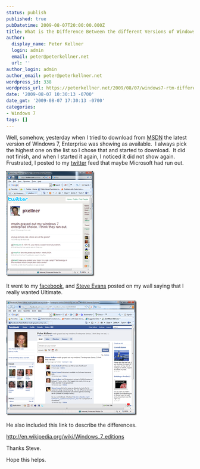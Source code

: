 ```yaml
---
status: publish
published: true
pubDatetime: 2009-08-07T20:00:00.000Z
title: What is the Difference Between the different Versions of Windows 7?
author:
  display_name: Peter Kellner
  login: admin
  email: peter@peterkellner.net
  url: ''
author_login: admin
author_email: peter@peterkellner.net
wordpress_id: 338
wordpress_url: https://peterkellner.net/2009/08/07/windows7-rtm-different-versions/
date: '2009-08-07 10:30:13 -0700'
date_gmt: '2009-08-07 17:30:13 -0700'
categories:
- Windows 7
tags: []
---
```

<p>Well, somehow, yesterday when I tried to download from <a href="http://msdn.microsoft.com/en-us/default.aspx">MSDN</a> the latest version of Windows 7, Enterprise was showing as available.&#160; I always pick the highest one on the list so I chose that and started to download.&#160; It did not finish, and when I started it again, I noticed it did not show again.&#160; Frustrated, I posted to my <a href="http://twitter.com/pkellner">twitter</a> feed that maybe Microsoft had run out.</p>
<p><a href="/wp/wp-content/uploads/2009/08/image.png"><img style="border-right-width: 0px; display: inline; border-top-width: 0px; border-bottom-width: 0px; border-left-width: 0px" title="image" border="0" alt="image" src="/wp/wp-content/uploads/2009/08/image_thumb.png" width="237" height="282" /></a></p>
<p> <!--more-->
<p>It went to my <a href="http://www.facebook.com/peterkellner99">facebook</a>, and <a href="http://serktools.com/">Steve Evans</a> posted on my wall saying that I really wanted Ultimate.</p>
<p><a href="/wp/wp-content/uploads/2009/08/image_3.png"><img style="border-right-width: 0px; display: inline; border-top-width: 0px; border-bottom-width: 0px; border-left-width: 0px" title="image" border="0" alt="image" src="/wp/wp-content/uploads/2009/08/image_thumb_3.png" width="351" height="308" /></a></p>
<p>He also included this link to describe the differences.</p>
<p><a title="http://en.wikipedia.org/wiki/Windows_7_editions" href="http://en.wikipedia.org/wiki/Windows_7_editions">http://en.wikipedia.org/wiki/Windows_7_editions</a></p>
<p>Thanks Steve.</p>
<p>Hope this helps.</p>
